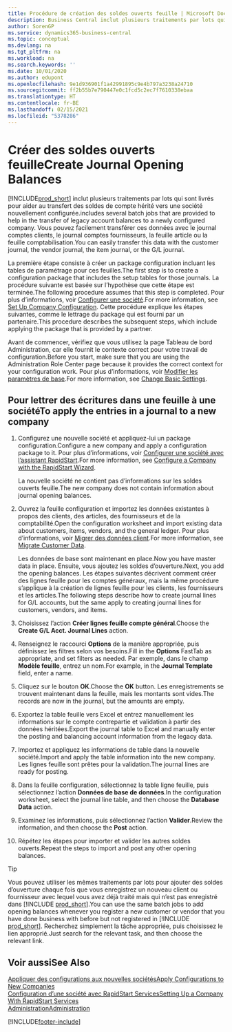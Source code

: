 ```yaml
---
title: Procédure de création des soldes ouverts feuille | Microsoft Docs
description: Business Central inclut plusieurs traitements par lots qui sont livrés pour aider au transfert des soldes de compte hérité vers une société nouvellement configurée. Vous pouvez facilement transférer ces données avec des validations de feuille.
author: SorenGP
ms.service: dynamics365-business-central
ms.topic: conceptual
ms.devlang: na
ms.tgt_pltfrm: na
ms.workload: na
ms.search.keywords: ''
ms.date: 10/01/2020
ms.author: edupont
ms.openlocfilehash: 9e1d936901f1a42991895c9e4b797a3238a24710
ms.sourcegitcommit: ff2b55b7e790447e0c1fcd5c2ec7f7610338ebaa
ms.translationtype: HT
ms.contentlocale: fr-BE
ms.lasthandoff: 02/15/2021
ms.locfileid: "5378286"
---
```

# <a name="create-journal-opening-balances"></a><span data-ttu-id="839ee-104">Créer des soldes ouverts feuille</span><span class="sxs-lookup"><span data-stu-id="839ee-104">Create Journal Opening Balances</span></span>

[!INCLUDE[prod_short](includes/prod_short.md)] <span data-ttu-id="839ee-105">inclut plusieurs traitements par lots qui sont livrés pour aider au transfert des soldes de compte hérité vers une société nouvellement configurée.</span><span class="sxs-lookup"><span data-stu-id="839ee-105">includes several batch jobs that are provided to help in the transfer of legacy account balances to a newly configured company.</span></span> <span data-ttu-id="839ee-106">Vous pouvez facilement transférer ces données avec le journal comptes clients, le journal comptes fournisseurs, la feuille article ou la feuille comptabilisation.</span><span class="sxs-lookup"><span data-stu-id="839ee-106">You can easily transfer this data with the customer journal, the vendor journal, the item journal, or the G/L journal.</span></span>

<span data-ttu-id="839ee-107">La première étape consiste à créer un package configuration incluant les tables de paramétrage pour ces feuilles.</span><span class="sxs-lookup"><span data-stu-id="839ee-107">The first step is to create a configuration package that includes the setup tables for those journals.</span></span> <span data-ttu-id="839ee-108">La procédure suivante est basée sur l’hypothèse que cette étape est terminée.</span><span class="sxs-lookup"><span data-stu-id="839ee-108">The following procedure assumes that this step is completed.</span></span> <span data-ttu-id="839ee-109">Pour plus d’informations, voir [Configurer une société](admin-set-up-company-configuration.md).</span><span class="sxs-lookup"><span data-stu-id="839ee-109">For more information, see [Set Up Company Configuration](admin-set-up-company-configuration.md).</span></span> <span data-ttu-id="839ee-110">Cette procédure explique les étapes suivantes, comme le lettrage du package qui est fourni par un partenaire.</span><span class="sxs-lookup"><span data-stu-id="839ee-110">This procedure describes the subsequent steps, which include applying the package that is provided by a partner.</span></span>  

<span data-ttu-id="839ee-111">Avant de commencer, vérifiez que vous utilisez la page Tableau de bord Administration, car elle fournit le contexte correct pour votre travail de configuration.</span><span class="sxs-lookup"><span data-stu-id="839ee-111">Before you start, make sure that you are using the Administration Role Center page because it provides the correct context for your configuration work.</span></span> <span data-ttu-id="839ee-112">Pour plus d’informations, voir [Modifier les paramètres de base](ui-change-basic-settings.md).</span><span class="sxs-lookup"><span data-stu-id="839ee-112">For more information, see [Change Basic Settings](ui-change-basic-settings.md).</span></span>

## <a name="to-apply-the-entries-in-a-journal-to-a-new-company"></a><span data-ttu-id="839ee-113">Pour lettrer des écritures dans une feuille à une société</span><span class="sxs-lookup"><span data-stu-id="839ee-113">To apply the entries in a journal to a new company</span></span>

1. <span data-ttu-id="839ee-114">Configurez une nouvelle société et appliquez-lui un package configuration.</span><span class="sxs-lookup"><span data-stu-id="839ee-114">Configure a new company and apply a configuration package to it.</span></span> <span data-ttu-id="839ee-115">Pour plus d’informations, voir [Configurer une société avec l’assistant RapidStart](admin-how-to-configure-a-company-with-the-rapidstart-wizard.md).</span><span class="sxs-lookup"><span data-stu-id="839ee-115">For more information, see [Configure a Company with the RapidStart Wizard](admin-how-to-configure-a-company-with-the-rapidstart-wizard.md).</span></span>  

    <span data-ttu-id="839ee-116">La nouvelle société ne contient pas d’informations sur les soldes ouverts feuille.</span><span class="sxs-lookup"><span data-stu-id="839ee-116">The new company does not contain information about journal opening balances.</span></span>  

2. <span data-ttu-id="839ee-117">Ouvrez la feuille configuration et importez les données existantes à propos des clients, des articles, des fournisseurs et de la comptabilité.</span><span class="sxs-lookup"><span data-stu-id="839ee-117">Open the configuration worksheet and import existing data about customers, items, vendors, and the general ledger.</span></span> <span data-ttu-id="839ee-118">Pour plus d’informations, voir [Migrer des données client](admin-migrate-customer-data.md).</span><span class="sxs-lookup"><span data-stu-id="839ee-118">For more information, see [Migrate Customer Data](admin-migrate-customer-data.md).</span></span>  

    <span data-ttu-id="839ee-119">Les données de base sont maintenant en place.</span><span class="sxs-lookup"><span data-stu-id="839ee-119">Now you have master data in place.</span></span> <span data-ttu-id="839ee-120">Ensuite, vous ajoutez les soldes d’ouverture.</span><span class="sxs-lookup"><span data-stu-id="839ee-120">Next, you add the opening balances.</span></span> <span data-ttu-id="839ee-121">Les étapes suivantes décrivent comment créer des lignes feuille pour les comptes généraux, mais la même procédure s’applique à la création de lignes feuille pour les clients, les fournisseurs et les articles.</span><span class="sxs-lookup"><span data-stu-id="839ee-121">The following steps describe how to create journal lines for G/L accounts, but the same apply to creating journal lines for customers, vendors, and items.</span></span>  
3. <span data-ttu-id="839ee-122">Choisissez l’action **Créer lignes feuille compte général**.</span><span class="sxs-lookup"><span data-stu-id="839ee-122">Choose the **Create G/L Acct. Journal Lines** action.</span></span>  
4. <span data-ttu-id="839ee-123">Renseignez le raccourci **Options** de la manière appropriée, puis définissez les filtres selon vos besoins.</span><span class="sxs-lookup"><span data-stu-id="839ee-123">Fill in the **Options** FastTab as appropriate, and set filters as needed.</span></span> <span data-ttu-id="839ee-124">Par exemple, dans le champ **Modèle feuille**, entrez un nom.</span><span class="sxs-lookup"><span data-stu-id="839ee-124">For example, in the **Journal Template** field, enter a name.</span></span>  
5. <span data-ttu-id="839ee-125">Cliquez sur le bouton **OK**.</span><span class="sxs-lookup"><span data-stu-id="839ee-125">Choose the **OK** button.</span></span> <span data-ttu-id="839ee-126">Les enregistrements se trouvent maintenant dans la feuille, mais les montants sont vides.</span><span class="sxs-lookup"><span data-stu-id="839ee-126">The records are now in the journal, but the amounts are empty.</span></span>  
6. <span data-ttu-id="839ee-127">Exportez la table feuille vers Excel et entrez manuellement les informations sur le compte contrepartie et validation à partir des données héritées.</span><span class="sxs-lookup"><span data-stu-id="839ee-127">Export the journal table to Excel and manually enter the posting and balancing account information from the legacy data.</span></span>
7. <span data-ttu-id="839ee-128">Importez et appliquez les informations de table dans la nouvelle société.</span><span class="sxs-lookup"><span data-stu-id="839ee-128">Import and apply the table information into the new company.</span></span> <span data-ttu-id="839ee-129">Les lignes feuille sont prêtes pour la validation.</span><span class="sxs-lookup"><span data-stu-id="839ee-129">The journal lines are ready for posting.</span></span>  
8. <span data-ttu-id="839ee-130">Dans la feuille configuration, sélectionnez la table ligne feuille, puis sélectionnez l’action **Données de base de données**.</span><span class="sxs-lookup"><span data-stu-id="839ee-130">In the configuration worksheet, select the journal line table, and then choose the **Database Data** action.</span></span>  
9. <span data-ttu-id="839ee-131">Examinez les informations, puis sélectionnez l’action **Valider**.</span><span class="sxs-lookup"><span data-stu-id="839ee-131">Review the information, and then choose the **Post** action.</span></span>  
10. <span data-ttu-id="839ee-132">Répétez les étapes pour importer et valider les autres soldes ouverts.</span><span class="sxs-lookup"><span data-stu-id="839ee-132">Repeat the steps to import and post any other opening balances.</span></span>  

> [!TIP]
> <span data-ttu-id="839ee-133">Vous pouvez utiliser les mêmes traitements par lots pour ajouter des soldes d’ouverture chaque fois que vous enregistrez un nouveau client ou fournisseur avec lequel vous avez déjà traité mais qui n’est pas enregistré dans [!INCLUDE [prod_short](includes/prod_short.md)].</span><span class="sxs-lookup"><span data-stu-id="839ee-133">You can use the same batch jobs to add opening balances whenever you register a new customer or vendor that you have done business with before but not registered in [!INCLUDE [prod_short](includes/prod_short.md)].</span></span> <span data-ttu-id="839ee-134">Recherchez simplement la tâche appropriée, puis choisissez le lien approprié.</span><span class="sxs-lookup"><span data-stu-id="839ee-134">Just search for the relevant task, and then choose the relevant link.</span></span>

## <a name="see-also"></a><span data-ttu-id="839ee-135">Voir aussi</span><span class="sxs-lookup"><span data-stu-id="839ee-135">See Also</span></span>

[<span data-ttu-id="839ee-136">Appliquer des configurations aux nouvelles sociétés</span><span class="sxs-lookup"><span data-stu-id="839ee-136">Apply Configurations to New Companies</span></span>](admin-apply-configuration-to-new-companies.md)  
[<span data-ttu-id="839ee-137">Configuration d’une société avec RapidStart Services</span><span class="sxs-lookup"><span data-stu-id="839ee-137">Setting Up a Company With RapidStart Services</span></span>](admin-set-up-a-company-with-rapidstart.md)  
[<span data-ttu-id="839ee-138">Administration</span><span class="sxs-lookup"><span data-stu-id="839ee-138">Administration</span></span>](admin-setup-and-administration.md)  


[!INCLUDE[footer-include](includes/footer-banner.md)]